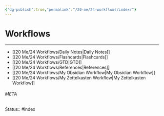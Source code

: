 ```yaml
---
{"dg-publish":true,"permalink":"/20-me/24-workflows/index/"}
---
```


# Workflows
---
- [[20 Me/24 Workflows/Daily Notes\|Daily Notes]]
- [[20 Me/24 Workflows/Flashcards\|Flashcards]]
- [[20 Me/24 Workflows/GTD\|GTD]]
- [[20 Me/24 Workflows/References\|References]]
- [[20 Me/24 Workflows/My Obsidian Workflow\|My Obsidian Workflow]]
- [[20 Me/24 Workflows/My Zettelkasten Workflow\|My Zettelkasten Workflow]]





###### META
Status:: #index
